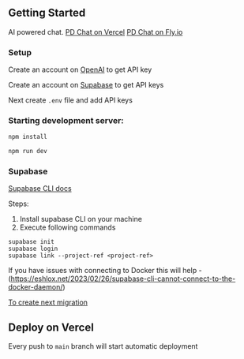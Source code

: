 ## Getting Started

AI powered chat.
[PD Chat on Vercel](https://pd-chat.vercel.app/)
[PD Chat on Fly.io](https://pd-chat.fly.dev/)

### Setup

Create an account on [OpenAI](https://openai.com) to get API key

Create an account on [Supabase](https://supabase.com) to get API keys

Next create `.env` file and add API keys

### Starting development server:

```bash
npm install

npm run dev
```

### Supabase

[Supabase CLI docs](https://supabase.com/docs/reference/cli/global-flags)

Steps:

1. Install supabase CLI on your machine
2. Execute following commands

```shell
supabase init
supabase login
supabase link --project-ref <project-ref>
```

If you have issues with connecting to Docker this will help - (https://eshlox.net/2023/02/26/supabase-cli-cannot-connect-to-the-docker-daemon/)

[To create next migration](https://supabase.com/docs/reference/cli/supabase-migration-new)

## Deploy on Vercel

Every push to `main` branch will start automatic deployment
